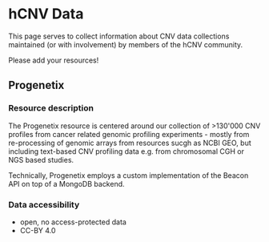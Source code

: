 # hCNV Data

This page serves to collect information about CNV data collections maintained
(or with involvement) by members of the hCNV community.

Please add your resources!

## Progenetix

### Resource description

The Progenetix resource is centered around our collection of >130'000 CNV profiles
from cancer related genomic profiling experiments - mostly from re-processing  of 
genomic arrays from resources sucgh as NCBI GEO, but including text-based CNV profiling data
e.g. from chromosomal CGH or NGS based studies.

Technically, Progenetix employs a custom implementation of the Beacon API on top
of a MongoDB backend.

### Data accessibility

* open, no access-protected data
* CC-BY 4.0
